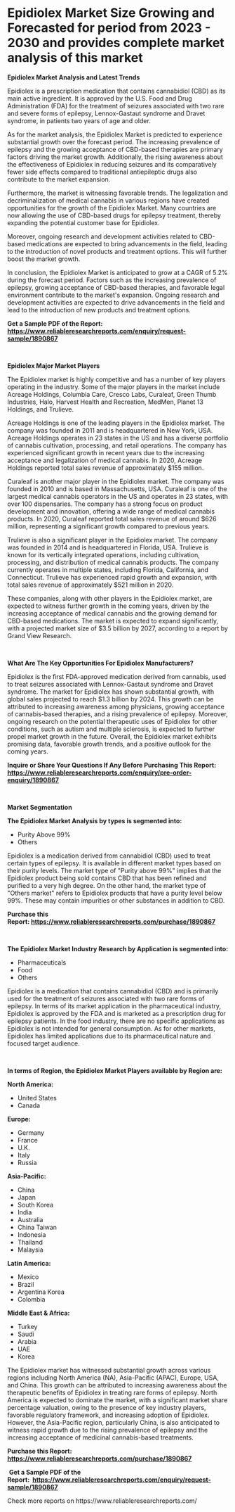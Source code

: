 <p><h1>Epidiolex Market Size Growing and Forecasted for period from 2023 - 2030 and provides complete market analysis of this market</h1></p><p><strong>Epidiolex Market Analysis and Latest Trends</strong></p>
<p><p>Epidiolex is a prescription medication that contains cannabidiol (CBD) as its main active ingredient. It is approved by the U.S. Food and Drug Administration (FDA) for the treatment of seizures associated with two rare and severe forms of epilepsy, Lennox-Gastaut syndrome and Dravet syndrome, in patients two years of age and older.</p><p>As for the market analysis, the Epidiolex Market is predicted to experience substantial growth over the forecast period. The increasing prevalence of epilepsy and the growing acceptance of CBD-based therapies are primary factors driving the market growth. Additionally, the rising awareness about the effectiveness of Epidiolex in reducing seizures and its comparatively fewer side effects compared to traditional antiepileptic drugs also contribute to the market expansion.</p><p>Furthermore, the market is witnessing favorable trends. The legalization and decriminalization of medical cannabis in various regions have created opportunities for the growth of the Epidiolex Market. Many countries are now allowing the use of CBD-based drugs for epilepsy treatment, thereby expanding the potential customer base for Epidiolex.</p><p>Moreover, ongoing research and development activities related to CBD-based medications are expected to bring advancements in the field, leading to the introduction of novel products and treatment options. This will further boost the market growth.</p><p>In conclusion, the Epidiolex Market is anticipated to grow at a CAGR of 5.2% during the forecast period. Factors such as the increasing prevalence of epilepsy, growing acceptance of CBD-based therapies, and favorable legal environment contribute to the market's expansion. Ongoing research and development activities are expected to drive advancements in the field and lead to the introduction of new products and treatment options.</p></p>
<p><strong>Get a Sample PDF of the Report:&nbsp; <a href="https://www.reliableresearchreports.com/enquiry/request-sample/1890867">https://www.reliableresearchreports.com/enquiry/request-sample/1890867</a></strong></p>
<p>&nbsp;</p>
<p><strong>Epidiolex Major Market Players</strong></p>
<p><p>The Epidiolex market is highly competitive and has a number of key players operating in the industry. Some of the major players in the market include Acreage Holdings, Columbia Care, Cresco Labs, Curaleaf, Green Thumb Industries, Halo, Harvest Health and Recreation, MedMen, Planet 13 Holdings, and Trulieve.</p><p>Acreage Holdings is one of the leading players in the Epidiolex market. The company was founded in 2011 and is headquartered in New York, USA. Acreage Holdings operates in 23 states in the US and has a diverse portfolio of cannabis cultivation, processing, and retail operations. The company has experienced significant growth in recent years due to the increasing acceptance and legalization of medical cannabis. In 2020, Acreage Holdings reported total sales revenue of approximately $155 million.</p><p>Curaleaf is another major player in the Epidiolex market. The company was founded in 2010 and is based in Massachusetts, USA. Curaleaf is one of the largest medical cannabis operators in the US and operates in 23 states, with over 100 dispensaries. The company has a strong focus on product development and innovation, offering a wide range of medical cannabis products. In 2020, Curaleaf reported total sales revenue of around $626 million, representing a significant growth compared to previous years.</p><p>Trulieve is also a significant player in the Epidiolex market. The company was founded in 2014 and is headquartered in Florida, USA. Trulieve is known for its vertically integrated operations, including cultivation, processing, and distribution of medical cannabis products. The company currently operates in multiple states, including Florida, California, and Connecticut. Trulieve has experienced rapid growth and expansion, with total sales revenue of approximately $521 million in 2020.</p><p>These companies, along with other players in the Epidiolex market, are expected to witness further growth in the coming years, driven by the increasing acceptance of medical cannabis and the growing demand for CBD-based medications. The market is expected to expand significantly, with a projected market size of $3.5 billion by 2027, according to a report by Grand View Research.</p></p>
<p>&nbsp;</p>
<p><strong>What Are The Key Opportunities For Epidiolex Manufacturers?</strong></p>
<p><p>Epidiolex is the first FDA-approved medication derived from cannabis, used to treat seizures associated with Lennox-Gastaut syndrome and Dravet syndrome. The market for Epidiolex has shown substantial growth, with global sales projected to reach $1.3 billion by 2024. This growth can be attributed to increasing awareness among physicians, growing acceptance of cannabis-based therapies, and a rising prevalence of epilepsy. Moreover, ongoing research on the potential therapeutic uses of Epidiolex for other conditions, such as autism and multiple sclerosis, is expected to further propel market growth in the future. Overall, the Epidiolex market exhibits promising data, favorable growth trends, and a positive outlook for the coming years.</p></p>
<p><strong>Inquire or Share Your Questions If Any Before Purchasing This Report: <a href="https://www.reliableresearchreports.com/enquiry/pre-order-enquiry/1890867">https://www.reliableresearchreports.com/enquiry/pre-order-enquiry/1890867</a></strong></p>
<p>&nbsp;</p>
<p><strong>Market Segmentation</strong></p>
<p><strong>The Epidiolex Market Analysis by types is segmented into:</strong></p>
<p><ul><li>Purity Above 99%</li><li>Others</li></ul></p>
<p><p>Epidiolex is a medication derived from cannabidiol (CBD) used to treat certain types of epilepsy. It is available in different market types based on their purity levels. The market type of "Purity above 99%" implies that the Epidiolex product being sold contains CBD that has been refined and purified to a very high degree. On the other hand, the market type of "Others market" refers to Epidiolex products that have a purity level below 99%. These may contain impurities or other substances in addition to CBD.</p></p>
<p><strong>Purchase this Report:&nbsp;<a href="https://www.reliableresearchreports.com/purchase/1890867">https://www.reliableresearchreports.com/purchase/1890867</a></strong></p>
<p>&nbsp;</p>
<p><strong>The Epidiolex Market Industry Research by Application is segmented into:</strong></p>
<p><ul><li>Pharmaceuticals</li><li>Food</li><li>Others</li></ul></p>
<p><p>Epidiolex is a medication that contains cannabidiol (CBD) and is primarily used for the treatment of seizures associated with two rare forms of epilepsy. In terms of its market application in the pharmaceutical industry, Epidiolex is approved by the FDA and is marketed as a prescription drug for epilepsy patients. In the food industry, there are no specific applications as Epidiolex is not intended for general consumption. As for other markets, Epidiolex has limited applications due to its pharmaceutical nature and focused target audience.</p></p>
<p>&nbsp;</p>
<p><strong>In terms of Region, the Epidiolex Market Players available by Region are:</strong></p>
<p>
    <p> <strong> North America: </strong>
        <ul>
            <li>United States</li>
            <li>Canada</li>
        </ul>
        </p> 
    <p> <strong> Europe: </strong>
        <ul>
            <li>Germany</li>
            <li>France</li>
            <li>U.K.</li>
            <li>Italy</li>
            <li>Russia</li>
        </ul>
        </p> 
    <p> <strong> Asia-Pacific: </strong>
        <ul>
            <li>China</li>
            <li>Japan</li>
            <li>South Korea</li>
            <li>India</li>
            <li>Australia</li>
            <li>China Taiwan</li>
            <li>Indonesia</li>
            <li>Thailand</li>
            <li>Malaysia</li>
        </ul>
        </p> 
    <p> <strong> Latin America: </strong>
        <ul>
            <li>Mexico</li>
            <li>Brazil</li>
            <li>Argentina Korea</li>
            <li>Colombia</li>
        </ul>
        </p> 
    <p> <strong> Middle East & Africa: </strong>
        <ul>
            <li>Turkey</li>
            <li>Saudi</li>
            <li>Arabia</li>
            <li>UAE</li>
            <li>Korea</li>
        </ul>
    </p>
    </p>
<p><p>The Epidiolex market has witnessed substantial growth across various regions including North America (NA), Asia-Pacific (APAC), Europe, USA, and China. This growth can be attributed to increasing awareness about the therapeutic benefits of Epidiolex in treating rare forms of epilepsy. North America is expected to dominate the market, with a significant market share percentage valuation, owing to the presence of key industry players, favorable regulatory framework, and increasing adoption of Epidiolex. However, the Asia-Pacific region, particularly China, is also anticipated to witness rapid growth due to the rising prevalence of epilepsy and the increasing acceptance of medicinal cannabis-based treatments.</p></p>
<p><strong>Purchase this Report: <a href="https://www.reliableresearchreports.com/purchase/1890867">https://www.reliableresearchreports.com/purchase/1890867</a></strong></p>
<p>&nbsp;<strong>Get a Sample PDF of the Report:&nbsp;&nbsp;<a href="https://www.reliableresearchreports.com/enquiry/request-sample/1890867">https://www.reliableresearchreports.com/enquiry/request-sample/1890867</a></strong></p>
<p><strong></strong></p>
<p>Check more reports on https://www.reliableresearchreports.com/</p>